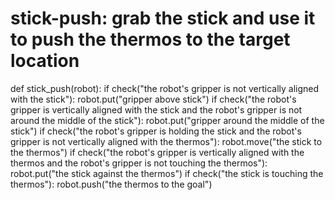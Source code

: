 # stick-push: grab the stick and use it to push the thermos to the target location
def stick_push(robot):
    if check("the robot's gripper is not vertically aligned with the stick"):
        robot.put("gripper above stick")
    if check("the robot's gripper is vertically aligned with the stick and the robot's gripper is not around the middle of the stick"):
        robot.put("gripper around the middle of the stick")
    if check("the robot's gripper is holding the stick and the robot's gripper is not vertically aligned with the thermos"):
        robot.move("the stick to the thermos")
    if check("the robot's gripper is vertically aligned with the thermos and the robot's gripper is not touching the thermos"):
        robot.put("the stick against the thermos")
    if check("the stick is touching the thermos"):
        robot.push("the thermos to the goal")